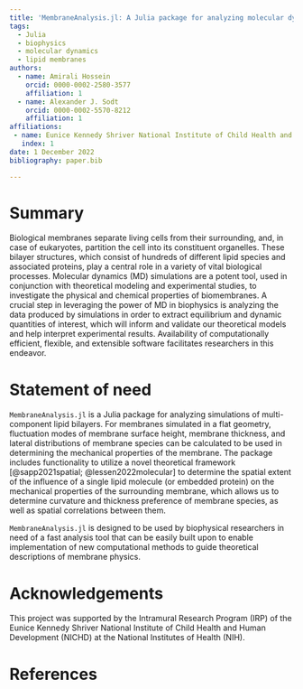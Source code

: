 ```yaml
---
title: 'MembraneAnalysis.jl: A Julia package for analyzing molecular dynamics simulations of lipid membranes'
tags:
  - Julia
  - biophysics
  - molecular dynamics
  - lipid membranes
authors:
  - name: Amirali Hossein
    orcid: 0000-0002-2580-3577
    affiliation: 1
  - name: Alexander J. Sodt
    orcid: 0000-0002-5570-8212
    affiliation: 1
affiliations:
 - name: Eunice Kennedy Shriver National Institute of Child Health and Human Development, Bethesda, MD 20892, United States
   index: 1
date: 1 December 2022
bibliography: paper.bib

---
```


# Summary

Biological membranes separate living cells from their surrounding, and, in case of eukaryotes, partition the cell into its constituent organelles. These bilayer structures, which consist of hundreds of different lipid species and associated proteins, play a central role in a variety of vital biological processes. Molecular dynamics (MD) simulations are a potent tool, used in conjunction with theoretical modeling and experimental studies, to investigate the physical and chemical properties of biomembranes. A crucial step in leveraging the power of MD in biophysics is analyzing the data produced by simulations in order to extract equilibrium and dynamic quantities of interest, which will inform and validate our theoretical models and help interpret experimental results. Availability of computationally efficient, flexible, and extensible software facilitates researchers in this endeavor.

# Statement of need

`MembraneAnalysis.jl` is a Julia package for analyzing simulations of multi-component lipid bilayers. For membranes simulated in a flat geometry, fluctuation modes of membrane surface height, membrane thickness, and lateral distributions of membrane species can be calculated to be used in determining the mechanical properties of the membrane. The package includes functionality to utilize a novel theoretical framework [@sapp2021spatial; @lessen2022molecular] to determine the spatial extent of the influence of a single lipid molecule (or embedded protein) on the mechanical properties of the surrounding membrane, which allows us to determine curvature and thickness preference of membrane species, as well as spatial correlations between them.

`MembraneAnalysis.jl` is designed to be used by biophysical researchers in need of a fast analysis tool that can be easily built upon to enable implementation of new computational methods to guide theoretical descriptions of membrane physics.

# Acknowledgements

This project was supported by the Intramural Research Program (IRP) of the Eunice Kennedy Shriver National Institute of Child Health and Human Development (NICHD) at the National Institutes of Health (NIH).

# References
